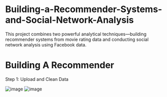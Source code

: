 # Building-a-Recommender-Systems-and-Social-Network-Analysis
This project combines two powerful analytical techniques—building recommender systems from movie rating data and conducting social network analysis using Facebook data.
# Building A Recommender 
Step 1: Upload and Clean Data

![image](https://github.com/wajisalim/Recommender-Systems-and-Social-Network-Analysis/assets/139387167/a65a2acf-873e-4728-999a-fcf05b15066c)
![image](https://github.com/wajisalim/Recommender-Systems-and-Social-Network-Analysis/assets/139387167/ea511a3f-a4dc-4443-bcff-09201dc8cde9)




